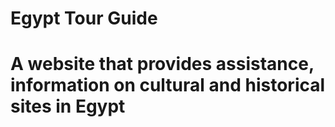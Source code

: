 # Egypt Tour Guide
# A website that provides assistance, information on cultural and historical sites in Egypt
